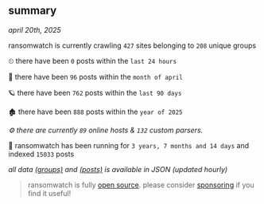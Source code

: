 
## summary
_april 20th, 2025_

ransomwatch is currently crawling `427` sites belonging to `208` unique groups

⏲ there have been `0` posts within the `last 24 hours`

🦈 there have been `96` posts within the `month of april`

🪐 there have been `762` posts within the `last 90 days`

🏚 there have been `888` posts within the `year of 2025`

_⚙️ there are currently `89` online hosts & `132` custom parsers._

🦕 ransomwatch has been running for `3 years, 7 months and 14 days` and indexed `15033` posts

_all data  [(groups)](http://ransomwhat.telemetry.ltd/groups) and [(posts)](http://ransomwhat.telemetry.ltd/posts) is available in JSON (updated hourly)_

> ransomwatch is fully [open source](https://github.com/joshhighet/ransomwatch#ransomwatch--). please consider [sponsoring](https://github.com/sponsors/joshhighet) if you find it useful!
